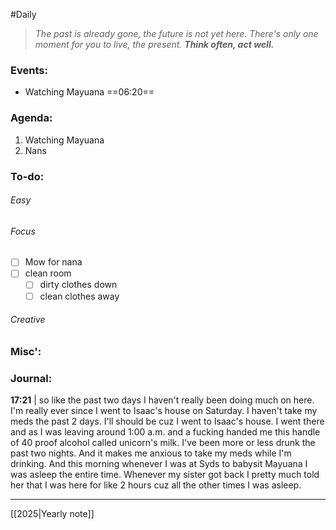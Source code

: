 #Daily
>*The past is already gone, the future is not yet here. There's only one moment for you to live, the present.*
>***Think often, act well.***
### Events:
- Watching Mayuana ==06:20==
### Agenda:
1. Watching Mayuana
2. Nans
### To-do:
###### Easy
###### Focus
- [ ] Mow for nana
- [ ] clean room 
	- [ ] dirty clothes down 
	- [ ] clean clothes away

###### Creative
### Misc':

### Journal:
**17:21** | so like the past two days I haven't really been doing much on here. I'm really ever since I went to Isaac's house on Saturday. I haven't take my meds the past 2 days. I'll should be cuz I went to Isaac's house. I went there and as I was leaving around 1:00 a.m. and a fucking handed me this handle of 40 proof alcohol called unicorn's milk. I've been more or less drunk the past two nights. And it makes me anxious to take my meds while I'm drinking. And this morning whenever I was at Syds to babysit Mayuana I was asleep the entire time. Whenever my sister got back I pretty much told her that I was here for like 2 hours cuz all the other times I was asleep.

---
[[2025|Yearly note]]